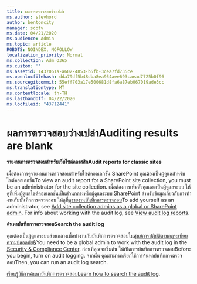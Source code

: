 ```yaml
---
title: ผลการตรวจสอบว่างเปล่า
ms.author: stevhord
author: bentoncity
manager: scotv
ms.date: 04/21/2020
ms.audience: Admin
ms.topic: article
ROBOTS: NOINDEX, NOFOLLOW
localization_priority: Normal
ms.collection: Adm_O365
ms.custom: ''
ms.assetid: 1437061a-a602-4853-b5fb-3cea7fd735ce
ms.openlocfilehash: dda79df5b48dba8ea954aee693caead7725b0f96
ms.sourcegitcommit: 55eff703a17e500681d8fa6a87eb067019ade3cc
ms.translationtype: MT
ms.contentlocale: th-TH
ms.lasthandoff: 04/22/2020
ms.locfileid: "43712441"
---
```

# <a name="auditing-results-are-blank"></a><span data-ttu-id="67d4c-102">ผลการตรวจสอบว่างเปล่า</span><span class="sxs-lookup"><span data-stu-id="67d4c-102">Auditing results are blank</span></span>

 <span data-ttu-id="67d4c-103">**รายงานการตรวจสอบสําหรับเว็บไซต์คลาสสิก**</span><span class="sxs-lookup"><span data-stu-id="67d4c-103">**Audit reports for classic sites**</span></span>
  
<span data-ttu-id="67d4c-104">เมื่อต้องการดูรายงานการตรวจสอบสําหรับไซต์คอลเลกชัน SharePoint คุณต้องเป็นผู้ดูแลสําหรับไซต์คอลเลกชัน</span><span class="sxs-lookup"><span data-stu-id="67d4c-104">To view an audit report for a SharePoint site collection, you must be an administrator for the site collection.</span></span> <span data-ttu-id="67d4c-105">เมื่อต้องการเพิ่มตัวคุณเองเป็นผู้ดูแลระบบ ให้ดูที่[เพิ่มผู้ดูแลไซต์คอลเลกชันเป็นส่วนกลางหรือผู้ดูแลระบบ SharePoint](https://go.microsoft.com/fwlink/?linkid=869390) สําหรับข้อมูลเกี่ยวกับการทํางานกับบันทึกการตรวจสอบ ให้ดูที่[ดูรายงานบันทึกการตรวจสอบ](https://go.microsoft.com/fwlink/?linkid=395237)</span><span class="sxs-lookup"><span data-stu-id="67d4c-105">To add yourself as an administrator, see [Add site collection admins as a global or SharePoint admin](https://go.microsoft.com/fwlink/?linkid=869390). For info about working with the audit log, see [View audit log reports](https://go.microsoft.com/fwlink/?linkid=395237).</span></span> 
  
 <span data-ttu-id="67d4c-106">**ค้นหาบันทึกการตรวจสอบ**</span><span class="sxs-lookup"><span data-stu-id="67d4c-106">**Search the audit log**</span></span>
  
<span data-ttu-id="67d4c-107">คุณต้องเป็นผู้ดูแลระบบส่วนกลางเพื่อทํางานกับบันทึกการตรวจสอบใน[ศูนย์การปฏิบัติตามกฎระเบียบความปลอดภัย&amp;](https://protection.office.com)</span><span class="sxs-lookup"><span data-stu-id="67d4c-107">You need to be a global admin to work with the audit log in the [Security &amp; Compliance Center](https://protection.office.com).</span></span> <span data-ttu-id="67d4c-108">ก่อนที่คุณจะเริ่มต้น ให้เปิดการบันทึกการตรวจสอบ</span><span class="sxs-lookup"><span data-stu-id="67d4c-108">Before you begin, turn on audit logging.</span></span> <span data-ttu-id="67d4c-109">จากนั้น คุณสามารถเรียกใช้การค้นหาบันทึกการตรวจสอบ</span><span class="sxs-lookup"><span data-stu-id="67d4c-109">Then, you can run an audit log search.</span></span> 
  
<span data-ttu-id="67d4c-110">[เรียนรู้วิธีการค้นหาบันทึกการตรวจสอบ](https://go.microsoft.com/fwlink/?linkid=708432)</span><span class="sxs-lookup"><span data-stu-id="67d4c-110">[Learn how to search the audit log](https://go.microsoft.com/fwlink/?linkid=708432).</span></span>
  

